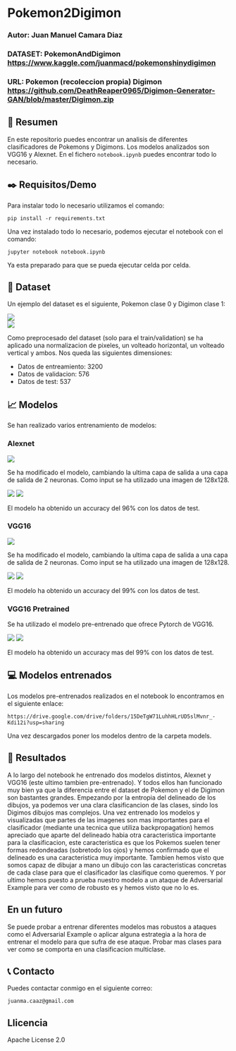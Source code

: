 # Pokemon2Digimon
### Autor: Juan Manuel Camara Diaz
### DATASET: PokemonAndDigimon https://www.kaggle.com/juanmacd/pokemonshinydigimon
### URL: Pokemon (recoleccion propia) Digimon https://github.com/DeathReaper0965/Digimon-Generator-GAN/blob/master/Digimon.zip

## :page_with_curl: Resumen

En este repositorio puedes encontrar un analisis de diferentes clasificadores de Pokemons y Digimons. Los modelos analizados son VGG16 y Alexnet. En el fichero `notebook.ipynb` puedes encontrar todo lo necesario.
  
## :black_nib: Requisitos/Demo

Para instalar todo lo necesario utilizamos el comando:

    pip install -r requirements.txt

Una vez instalado todo lo necesario, podemos ejecutar el notebook con el comando:

    jupyter notebook notebook.ipynb

Ya esta preparado para que se pueda ejecutar celda por celda.

## :flower_playing_cards: Dataset

Un ejemplo del dataset es el siguiente, Pokemon clase 0 y Digimon clase 1:

![](imgs/git_pokemon.png)  
![](imgs/git_digimon.png)

Como preprocesado del dataset (solo para el train/validation) se ha aplicado una normalizacion de pixeles, un volteado horizontal, un volteado vertical y ambos. Nos queda las siguientes dimensiones:

- Datos de entreamiento: 3200
- Datos de validacion: 576
- Datos de test: 537

## :chart_with_upwards_trend: Modelos

Se han realizado varios entrenamiento de modelos:

### Alexnet

![](imgs/alexnet.png)

Se ha modificado el modelo, cambiando la ultima capa de salida a una capa de salida de 2 neuronas. Como input se ha utilizado una imagen de 128x128.

![](imgs/git_alexnet.png)
![](imgs/git_alexnet2.png)  

El modelo ha obtenido un accuracy del 96% con los datos de test.

### VGG16

![](imgs/vgg16.png)

Se ha modificado el modelo, cambiando la ultima capa de salida a una capa de salida de 2 neuronas. Como input se ha utilizado una imagen de 128x128.

![](imgs/git_vgg.png)
![](imgs/git_vgg2.png)  

El modelo ha obtenido un accuracy del 99% con los datos de test.

### VGG16 Pretrained

Se ha utilizado el modelo pre-entrenado que ofrece Pytorch de VGG16.

![](imgs/git_vgg-pre.png)
![](imgs/git_vgg-pre2.png)  

El modelo ha obtenido un accuracy mas del 99% con los datos de test.

## :computer: Modelos entrenados

Los modelos pre-entrenados realizados en el notebook lo encontramos en el siguiente enlace:

    https://drive.google.com/drive/folders/15DeTgW71LuhhHLrUD5slMvnr_-Kdi12i?usp=sharing    

Una vez descargados poner los modelos dentro de la carpeta models.

## :tada: Resultados

A lo largo del notebook he entrenado dos modelos distintos, Alexnet y VGG16 (este ultimo tambien pre-entrenado). Y todos ellos han funcionado muy bien ya que la diferencia entre el dataset de Pokemon y el de Digimon son bastantes grandes. Empezando por la entropia del delineado de los dibujos, ya podemos ver una clara clasificancion de las clases, sindo los Digimos dibujos mas complejos. Una vez entrenado los modelos y visualizadas que partes de las imagenes son mas importantes para el clasificador (mediante una tecnica que utiliza backpropagation) hemos apreciado que aparte del delineado habia otra caracteristica importante para la clasificacion, este caracteristica es que los Pokemos suelen tener formas redondeadas (sobretodo los ojos) y hemos confirmado que el delineado es una caracteristica muy importante. Tambien hemos visto que somos capaz de dibujar a mano un dibujo con las caracteristicas concretas de cada clase para que el clasificador las clasifique como queremos. Y por ultimo hemos puesto a prueba nuestro modelo a un ataque de Adversarial Example para ver como de robusto es y hemos visto que no lo es.

## En un futuro

Se puede probar a entrenar diferentes modelos mas robustos a ataques como el Adversarial Example o aplicar alguna estrategia a la hora de entrenar el modelo para que sufra de ese ataque. Probar mas clases para ver como se comporta en una clasificacion multiclase.

## :telephone_receiver: Contacto

Puedes contactar conmigo en el siguiente correo:

    juanma.caaz@gmail.com

## Llicencia

Apache License 2.0
